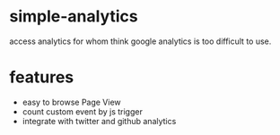 # simple-analytics
access analytics for whom think google analytics is too difficult to use. 

# features
* easy to browse Page View
* count custom event by js trigger
* integrate with twitter and github analytics
